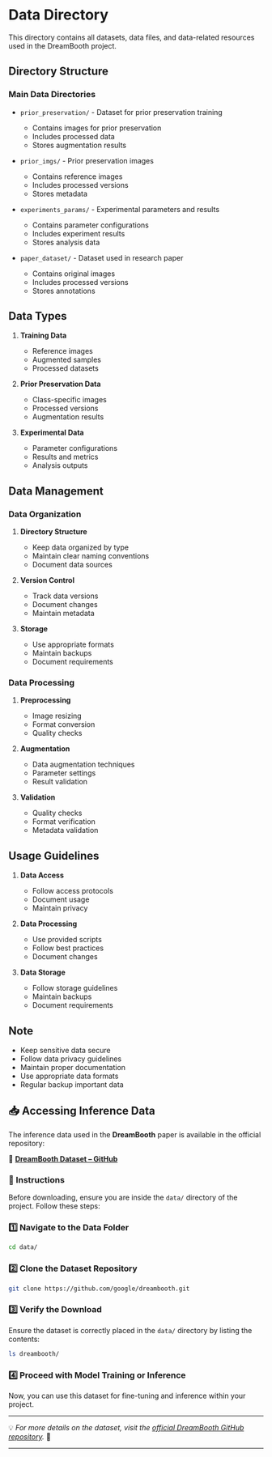 # Data Directory

This directory contains all datasets, data files, and data-related resources used in the DreamBooth project.

## Directory Structure

### Main Data Directories

- `prior_preservation/` - Dataset for prior preservation training
  - Contains images for prior preservation
  - Includes processed data
  - Stores augmentation results

- `prior_imgs/` - Prior preservation images
  - Contains reference images
  - Includes processed versions
  - Stores metadata

- `experiments_params/` - Experimental parameters and results
  - Contains parameter configurations
  - Includes experiment results
  - Stores analysis data

- `paper_dataset/` - Dataset used in research paper
  - Contains original images
  - Includes processed versions
  - Stores annotations

## Data Types

1. **Training Data**
   - Reference images
   - Augmented samples
   - Processed datasets

2. **Prior Preservation Data**
   - Class-specific images
   - Processed versions
   - Augmentation results

3. **Experimental Data**
   - Parameter configurations
   - Results and metrics
   - Analysis outputs

## Data Management

### Data Organization

1. **Directory Structure**
   - Keep data organized by type
   - Maintain clear naming conventions
   - Document data sources

2. **Version Control**
   - Track data versions
   - Document changes
   - Maintain metadata

3. **Storage**
   - Use appropriate formats
   - Maintain backups
   - Document requirements

### Data Processing

1. **Preprocessing**
   - Image resizing
   - Format conversion
   - Quality checks

2. **Augmentation**
   - Data augmentation techniques
   - Parameter settings
   - Result validation

3. **Validation**
   - Quality checks
   - Format verification
   - Metadata validation

## Usage Guidelines

1. **Data Access**
   - Follow access protocols
   - Document usage
   - Maintain privacy

2. **Data Processing**
   - Use provided scripts
   - Follow best practices
   - Document changes

3. **Data Storage**
   - Follow storage guidelines
   - Maintain backups
   - Document requirements

## Note

- Keep sensitive data secure
- Follow data privacy guidelines
- Maintain proper documentation
- Use appropriate data formats
- Regular backup important data

## 📥 Accessing Inference Data  

The inference data used in the **DreamBooth** paper is available in the official repository:  

🔗 **[DreamBooth Dataset – GitHub](https://github.com/google/dreambooth)**  

### 📌 Instructions  

Before downloading, ensure you are inside the `data/` directory of the project. Follow these steps:  

### **1️⃣ Navigate to the Data Folder**  
```bash
cd data/
```

### **2️⃣ Clone the Dataset Repository**  
```bash
git clone https://github.com/google/dreambooth.git
```

### **3️⃣ Verify the Download**  
Ensure the dataset is correctly placed in the `data/` directory by listing the contents:  
```bash
ls dreambooth/
```

### **4️⃣ Proceed with Model Training or Inference**  
Now, you can use this dataset for fine-tuning and inference within your project.  

---

💡 *For more details on the dataset, visit the [official DreamBooth GitHub repository](https://github.com/google/dreambooth).* 🚀


---

